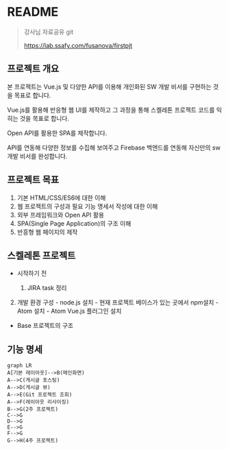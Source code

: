 # README

>강사님 자료공유 git
>
>https://lab.ssafy.com/fusanova/firstpjt



## 프로젝트 개요

 본 프로젝트는 Vue.js 및 다양한 API를 이용해 개인화된 SW 개발 비서를 구현하는 것을 목표로 합니다.

 Vue.js를 활용해 반응형 웹 UI를 제작하고 그 과정을 통해 스켈레톤 프로젝트 코드를 익히는 것을 목표로 합니다.

 Open API를 활용한 SPA를 제작합니다.

 API를 연동해 다양한 정보를 수집해 보여주고 Firebase 백엔드를 연동해 자신만의 sw 개발 비서를 완성합니다.



## 프로젝트 목표

1. 기본 HTML/CSS/ES6에 대한 이해
2. 웹 프로젝트의 구성과 필요 기능 명세서 작성에 대한 이해
3. 외부 프레임워크와 Open API 활용
4.  SPA(Single Page Application)의 구조 이해
5. 반흥형 웹 페이지의 제작



## 스켈레톤 프로젝트

- 시작하기 전

    1. JIRA task 정리
2. 개발 환경 구성
       - node.js 설치
       - 현재 프로젝트 베이스가 있는 곳에서 npm설치
       - Atom 설치
       - Atom Vue.js 플러그인 설치
- Base 프로젝트의 구조



## 기능 명세

```mermaid
graph LR
A[기본 레이아웃]-->B(메인화면)
A-->C(게시글 포스팅)
A-->D(게시글 뷰)
A-->E(Git 프로젝트 조회)
A-->F(레이아웃 리사이징)
B-->G(2주 프로젝트)
C-->G
D-->G
E-->G
F-->G
G-->H(4주 프로젝트)
```







